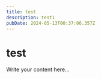 ```yaml
---
title: test
description: test1
pubDate: 2024-05-13T00:37:06.357Z
---
```


# test

Write your content here...
